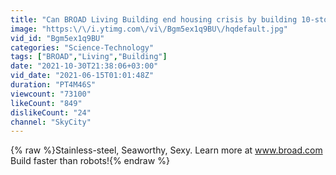 ```yaml
---
title: "Can BROAD Living Building end housing crisis by building 10-story a day? After a decade of R&D."
image: "https:\/\/i.ytimg.com\/vi\/Bgm5ex1q9BU\/hqdefault.jpg"
vid_id: "Bgm5ex1q9BU"
categories: "Science-Technology"
tags: ["BROAD","Living","Building"]
date: "2021-10-30T21:38:06+03:00"
vid_date: "2021-06-15T01:01:48Z"
duration: "PT4M46S"
viewcount: "73100"
likeCount: "849"
dislikeCount: "24"
channel: "SkyCity"
---
```

{% raw %}Stainless-steel, Seaworthy, Sexy. Learn more at www.broad.com <br />Build faster than robots!{% endraw %}
